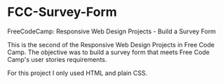 # FCC-Survey-Form

FreeCodeCamp: Responsive Web Design Projects - Build a Survey Form

This is the second of the Responsive Web Design Projects in Free Code Camp. The objective 
was to build a survey form that meets Free Code Camp's user stories requirements.

For this project I only used HTML and plain CSS.